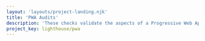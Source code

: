```yaml
---
layout: 'layouts/project-landing.njk'
title: 'PWA Audits'
description: 'These checks validate the aspects of a Progressive Web App.'
project_key: lighthouse/pwa
---
```

